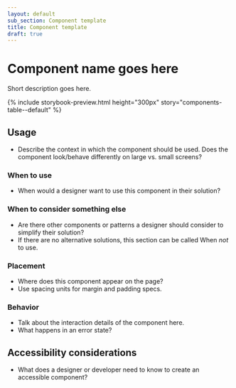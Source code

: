```yaml
---
layout: default
sub_section: Component template
title: Component template
draft: true
---
```


# Component name goes here

<p class="va-introtext">Short description goes here.</p>

<!-- This is where the live component example from Storybook should appear. -->

{% include storybook-preview.html height="300px" story="components-table--default" %}

## Usage
* Describe the context in which the component should be used. Does the component look/behave differently on large vs. small screens?

<!-- Optional section

## Variations
* If multiple variations of the component exist (eg with a border or borderless) use this section to describe those variations.

-->

### When to use
* When would a designer want to use this component in their solution?

### When to consider something else
* Are there other components or patterns a designer should consider to simplify their solution?
* If there are no alternative solutions, this section can be called When _not_ to use.

### Placement
* Where does this component appear on the page?
* Use spacing units for margin and padding specs.

### Behavior
* Talk about the interaction details of the component here. 
* What happens in an error state?

## Accessibility considerations
* What does a designer or developer need to know to create an accessible component?

<!-- Optional section

## Resources
* Links to design files, research, etc. if those resources exist.

-->
